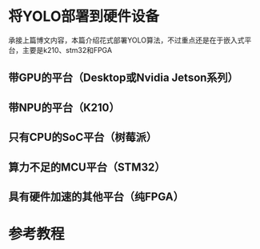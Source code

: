 # 将YOLO部署到硬件设备

承接上篇博文内容，本篇介绍花式部署YOLO算法，不过重点还是在于嵌入式平台，主要是k210、stm32和FPGA







## 带GPU的平台（Desktop或Nvidia Jetson系列）









## 带NPU的平台（K210）



















## 只有CPU的SoC平台（树莓派）

















## 算力不足的MCU平台（STM32）











## 具有硬件加速的其他平台（纯FPGA）















# 参考教程



